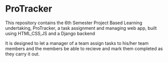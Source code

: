 # ProTracker
This repository contains the 6th Semester Project Based Learning undertaking, ProTracker, a task assignment and managing web app, built using HTML,CSS,JS and a Django backend

It is designed to let a manager of a team assign tasks to his/her team members and the members be able to recieve and mark them completed as they carry it out.
